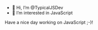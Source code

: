 - 👋 Hi, I’m @TypicalJSDev
- 👀 I’m interested in JavaScript

Have a nice day working on JavaScript ;-)!

<!---
TypicalJSDev/TypicalJSDev is a ✨ special ✨ repository because its `README.md` (this file) appears on your GitHub profile.
You can click the Preview link to take a look at your changes.
--->

